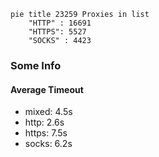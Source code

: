 
```mermaid
pie title 23259 Proxies in list
    "HTTP" : 16691
    "HTTPS": 5527
    "SOCKS" : 4423
```

### Some Info
#### Average Timeout

- mixed: 4.5s
- http: 2.6s
- https: 7.5s
- socks: 6.2s
